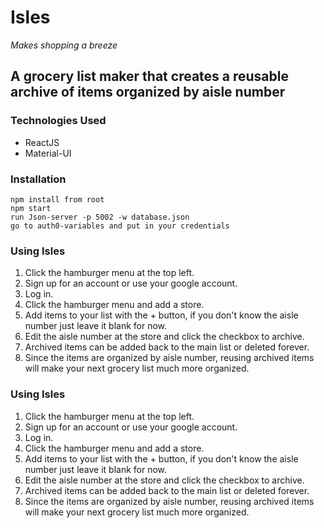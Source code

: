 
# Isles


_Makes shopping a breeze_

## A grocery list maker that creates a reusable archive of items organized by aisle number

### Technologies Used

- ReactJS
- Material-UI

### Installation

```clone the directory
npm install from root
npm start
run Json-server -p 5002 -w database.json
go to auth0-variables and put in your credentials
```

### Using Isles

1.  Click the hamburger menu at the top left.
2.  Sign up for an account or use your google account.
3.  Log in.
4.  Click the hamburger menu and add a store.
5.  Add items to your list with the + button, if you don't know the aisle number just leave it blank for now.
6.  Edit the aisle number at the store and click the checkbox to archive.
7.  Archived items can be added back to the main list or deleted forever.
8.  Since the items are organized by aisle number, reusing archived items will make your next grocery list much more organized.

### Using Isles

1. Click the hamburger menu at the top left.
2. Sign up for an account or use your google account.
3. Log in.
4. Click the hamburger menu and add a store.
5. Add items to your list with the + button, if you don't know the aisle number just leave it blank for now.
6. Edit the aisle number at the store and click the checkbox to archive.
7. Archived items can be added back to the main list or deleted forever.
8. Since the items are organized by aisle number, reusing archived items will make your next grocery list much more organized.
